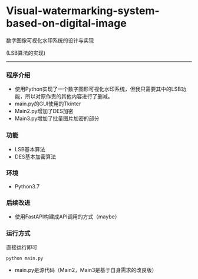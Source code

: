 # Visual-watermarking-system-based-on-digital-image
数字图像可视化水印系统的设计与实现

(LSB算法的实现)

---





### 程序介绍

* 使用Python实现了一个数字图形可视化水印系统，但我只需要其中的LSB功能，所以对原作责的其他内容进行了删减。
* main.py的GUI使用的Tkinter
* Main2.py增加了DES加密
* Main3.py增加了批量图片加密的部分

### 功能

* LSB基本算法
* DES基本加密算法



### 环境

* Python3.7


### 后续改进

* 使用FastAPI构建成API调用的方式（maybe）


### 运行方式

直接运行即可

```
python main.py
```

* main.py是源代码（Main2，Main3是基于自身需求的改良版）



